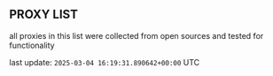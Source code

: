 ## PROXY LIST

all proxies in this list were collected from open sources and tested for functionality

last update: `2025-03-04 16:19:31.890642+00:00` UTC